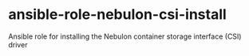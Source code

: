 # ansible-role-nebulon-csi-install
Ansible role for installing the Nebulon container storage interface (CSI) driver
